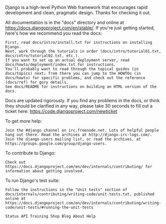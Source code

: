 

Django is a high-level Python Web framework that encourages rapid development and clean, pragmatic design. Thanks for checking it out.

All documentation is in the "docs" directory and online at https://docs.djangoproject.com/en/stable/. If you're just getting started, here's how we recommend you read the docs:

    First, read docs/intro/install.txt for instructions on installing Django.
    Next, work through the tutorials in order (docs/intro/tutorial01.txt, docs/intro/tutorial02.txt, etc.).
    If you want to set up an actual deployment server, read docs/howto/deployment/index.txt for instructions.
    You'll probably want to read through the topical guides (in docs/topics) next; from there you can jump to the HOWTOs (in docs/howto) for specific problems, and check out the reference (docs/ref) for gory details.
    See docs/README for instructions on building an HTML version of the docs.

Docs are updated rigorously. If you find any problems in the docs, or think they should be clarified in any way, please take 30 seconds to fill out a ticket here: https://code.djangoproject.com/newticket

To get more help:

    Join the #django channel on irc.freenode.net. Lots of helpful people hang out there. Read the archives at http://django-irc-logs.com/.
    Join the django-users mailing list, or read the archives, at https://groups.google.com/group/django-users.

To contribute to Django:

    Check out https://docs.djangoproject.com/en/dev/internals/contributing/ for information about getting involved.

To run Django's test suite:

    Follow the instructions in the "Unit tests" section of docs/internals/contributing/writing-code/unit-tests.txt, published online at https://docs.djangoproject.com/en/dev/internals/contributing/writing-code/unit-tests/#running-the-unit-tests

    Status API Training Shop Blog About Help 

